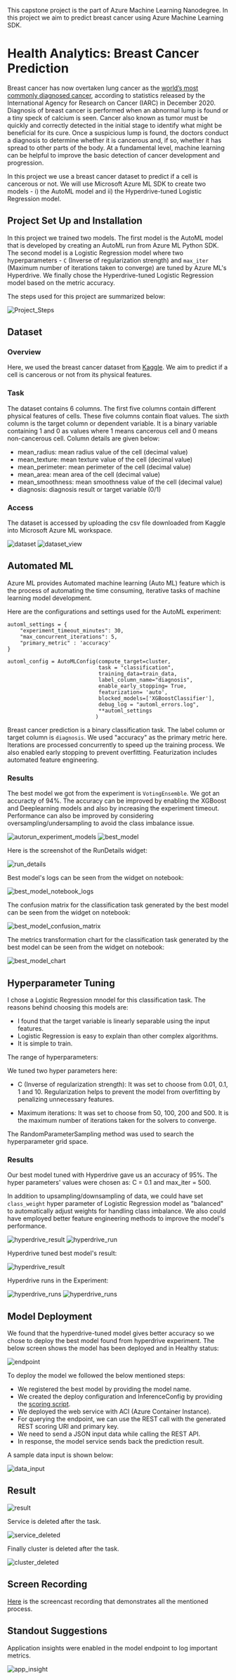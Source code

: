 This capstone project is the part of Azure Machine Learning Nanodegree. In this project we aim to predict breast cancer using Azure Machine Learning SDK. 

# Health Analytics: Breast Cancer Prediction

Breast cancer has now overtaken lung cancer as the [world’s most commonly diagnosed cancer](https://www.who.int/news/item/03-02-2021-breast-cancer-now-most-common-form-of-cancer-who-taking-action), according to statistics released by the International Agency for Research on Cancer (IARC) in December 2020. Diagnosis of breast cancer is performed when an abnormal lump is found or a tiny speck of calcium is seen. Cancer also known as tumor must be quickly and correctly detected in the initial stage to identify what might be beneficial for its cure. Once a suspicious lump is found, the doctors conduct a diagnosis to determine whether it is cancerous and, if so, whether it has spread to other parts of the body. At a fundamental level, machine learning can be helpful to improve the basic detection of cancer development and progression.

In this project we use a breast cancer dataset to predict if a cell is cancerous or not. We will use Microsoft Azure ML SDK to create two models - i) the AutoML model and ii) the Hyperdrive-tuned Logistic Regression model.

## Project Set Up and Installation
In this project we trained two models. The first model is the AutoML model that is developed by creating an AutoML run from Azure ML Python SDK. The second model is a Logistic Regression model where two hyperparameters - `C` (Inverse of regularization strength) and `max_iter` (Maximum number of iterations taken to converge) are tuned by Azure ML's Hyperdrive. We finally chose the Hyperdrive-tuned Logistic Regression model based on the metric accuracy.

The steps used for this project are summarized below:

![Project_Steps](steps.png)

## Dataset

### Overview
Here, we used the breast cancer dataset from [Kaggle](https://www.kaggle.com/merishnasuwal/breast-cancer-prediction-dataset). We aim to predict if a cell is cancerous or not from its physical features. 

### Task
The dataset contains 6 columns. The first five columns contain different physical features of cells. These five columns contain float values. The sixth column is the target column or dependent variable. It is a binary variable containing 1 and 0 as values where 1 means cancerous cell and 0 means non-cancerous cell. Column details are given below:

- mean_radius: mean radius value of the cell (decimal value)
- mean_texture: mean texture value of the cell (decimal value)
- mean_perimeter: mean perimeter of the cell (decimal value)
- mean_area: mean area of the cell (decimal value)
- mean_smoothness: mean smoothness value of the cell (decimal value)
- diagnosis: diagnosis result or target variable (0/1)

### Access
The dataset is accessed by uploading the csv file downloaded from Kaggle into Microsoft Azure ML workspace.

![dataset](screenshots/1.dataset.JPG)
![dataset_view](screenshots/2.dataset_view.JPG)

## Automated ML
Azure ML provides Automated machine learning (Auto ML) feature which is the process of automating the time consuming, iterative tasks of machine learning model development.

Here are the configurations and settings used for the AutoML experiment:

```
automl_settings = {
    "experiment_timeout_minutes": 30,
    "max_concurrent_iterations": 5,
    "primary_metric" : 'accuracy'
}

automl_config = AutoMLConfig(compute_target=cluster,
                             task = "classification",
                             training_data=train_data,
                             label_column_name="diagnosis",   
                             enable_early_stopping= True,
                             featurization= 'auto',
                             blocked_models=['XGBoostClassifier'],
                             debug_log = "automl_errors.log",
                             **automl_settings
                            )
```

Breast cancer prediction is a binary classification task. The label column or target column is `diagnosis`. We used "accuracy" as the primary metric here. Iterations are processed concurrently to speed up the training process. We also enabled early stopping to prevent overfitting. Featurization includes automated feature engineering.

### Results

The best model we got from the experiment is `VotingEnsemble`. We got an accuracty of 94%. The accuracy can be improved by enabling the XGBoost and Deeplearning models and also by increasing the experiment timeout. Performance can also be improved by considering oversampling/undersampling to avoid the class imbalance issue.

![autorun_experiment_models](screenshots/3.autorun_models.JPG)
![best_model](screenshots/4.best_model.JPG)

Here is the screenshot of the RunDetails widget:

![run_details](screenshots/5.run_details.JPG)

Best model's logs can be seen from the widget on notebook:

![best_model_notebook_logs](screenshots/6.best_model_notebook.JPG)

The confusion matrix for the classification task generated by the best model can be seen from the widget on notebook:

![best_model_confusion_matrix](screenshots/7.best_model_confusion_matrix.JPG)

The metrics transformation chart for the classification task generated by the best model can be seen from the widget on notebook:

![best_model_chart](screenshots/8.best_model_chart.JPG)


## Hyperparameter Tuning

I chose a Logistic Regression mnodel for this classification task. The reasons behind choosing this models are:

* I found that the target variable is linearly separable using the input features.
* Logistic Regression is easy to explain than other complex algorithms. 
* It is simple to train.

The range of hyperparameters:

We tuned two hyper parameters here:

* C (Inverse of regularization strength): It was set to choose from 0.01, 0.1, 1 and 10. Regularization helps to prevent the model from overfitting by penalizing unnecessary features.

* Maximum iterations: It was set to choose from 50, 100, 200 and 500. It is the maximum number of iterations taken for the solvers to converge.

The RandomParameterSampling method was used to search the hyperparameter grid space.

### Results

Our best model tuned with Hyperdrive gave us an accuracy of 95%. The hyper parameters' values were chosen as: C = 0.1 and max_iter = 500.

In addition to upsampling/downsampling of data, we could have set `class_weight` hyper parameter of Logistic Regression model as "balanced" to automatically adjust weights for handling class imbalance. We also could have employed better feature engineering methods to improve the model's performance.

![hyperdrive_result](screenshots/9.hd_result.JPG)
![hyperdrive_run](screenshots/10.hd_run.JPG)

Hyperdrive tuned best model's result:

![hyperdrive_result](screenshots/11.hd_best_model.JPG)

Hyperdrive runs in the Experiment:

![hyperdrive_runs](screenshots/12.hd_runs.JPG)
![hyperdrive_runs](screenshots/13.hd_runs.JPG)


## Model Deployment

We found that the hyperdrive-tuned model gives better accuracy so we chose to deploy the best model found from hyperdrive experiment. The below screen shows the model has been deployed and in Healthy status:

![endpoint](screenshots/14.endpoint_active1)

To deploy the model we followed the below mentioned steps:

- We registered the best model by providing the model name. 
- We created the deploy configuration and InferenceConfig by providing the [scoring script](https://github.com/arin1405/nd00333-capstone/blob/master/starter_file/score.py). 
- We deployed the web service with ACI (Azure Container Instance). 
- For querying the endpoint, we can use the REST call with the generated REST scoring URI and primary key.
- We need to send a JSON input data while calling the REST API.
- In response, the model service sends back the prediction result.

A sample data input is shown below:

![data_input](screenshots/15.data_input.JPG)

## Result

![result](screenshots/16.result.JPG)

Service is deleted after the task.

![service_deleted](screenshots/18.service_deleted.JPG)

Finally cluster is deleted after the task.

![cluster_deleted](screenshots/17.cluster_del_NB.JPG)

## Screen Recording

[Here](https://youtu.be/Et6lWZ5DVeM) is the screencast recording that demonstrates all the mentioned process.

## Standout Suggestions

Application insights were enabled in the model endpoint to log important metrics.

![app_insight](screenshots/19.app_insight.JPG)